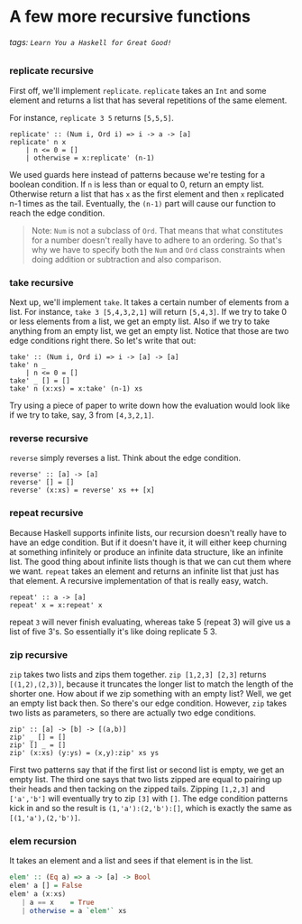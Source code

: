 # A few more recursive functions
###### tags: `Learn You a Haskell for Great Good!`

### replicate recursive
First off, we'll implement `replicate`. `replicate` takes an `Int` and some element and returns a list that has several repetitions of the same element.

For instance, `replicate 3 5` returns `[5,5,5]`.
```haskell=
replicate' :: (Num i, Ord i) => i -> a -> [a]
replicate' n x
    | n <= 0 = []
    | otherwise = x:replicate' (n-1) 
```

We used guards here instead of patterns because we're testing for a boolean condition. If `n` is less than or equal to 0, return an empty list. Otherwise return a list that has `x` as the first element and then `x` replicated n-1 times as the tail. Eventually, the `(n-1)` part will cause our function to reach the edge condition.

> Note: `Num` is not a subclass of `Ord`. That means that what constitutes for a number doesn't really have to adhere to an ordering. So that's why we have to specify both the `Num` and `Ord` class constraints when doing addition or subtraction and also comparison.

### take recursive
Next up, we'll implement `take`. It takes a certain number of elements from a list. For instance, `take 3 [5,4,3,2,1]` will return `[5,4,3]`. If we try to take 0 or less elements from a list, we get an empty list. Also if we try to take anything from an empty list, we get an empty list. Notice that those are two edge conditions right there. So let's write that out:

```haskell=
take' :: (Num i, Ord i) => i -> [a] -> [a]
take' n _
    | n <= 0 = []
take' _ [] = []
take' n (x:xs) = x:take' (n-1) xs
```
Try using a piece of paper to write down how the evaluation would look like if we try to take, say, 3 from `[4,3,2,1]`.

### reverse recursive
`reverse` simply reverses a list. Think about the edge condition. 
```haskell=
reverse' :: [a] -> [a]  
reverse' [] = []  
reverse' (x:xs) = reverse' xs ++ [x]
```

### repeat recursive
Because Haskell supports infinite lists, our recursion doesn't really have to have an edge condition. But if it doesn't have it, it will either keep churning at something infinitely or produce an infinite data structure, like an infinite list. The good thing about infinite lists though is that we can cut them where we want. `repeat` takes an element and returns an infinite list that just has that element. A recursive implementation of that is really easy, watch.
```haskell=
repeat' :: a -> [a]  
repeat' x = x:repeat' x  
```
repeat `3` will never finish evaluating, whereas take 5 (repeat 3) will give us a list of five 3's. So essentially it's like doing replicate 5 3.

### zip recursive
`zip` takes two lists and zips them together. `zip [1,2,3] [2,3]` returns `[(1,2),(2,3)]`, because it truncates the longer list to match the length of the shorter one. How about if we zip something with an empty list? Well, we get an empty list back then. So there's our edge condition. However, `zip` takes two lists as parameters, so there are actually two edge conditions.

```haskell=
zip' :: [a] -> [b] -> [(a,b)]  
zip' _ [] = []  
zip' [] _ = []  
zip' (x:xs) (y:ys) = (x,y):zip' xs ys  
```

First two patterns say that if the first list or second list is empty, we get an empty list. The third one says that two lists zipped are equal to pairing up their heads and then tacking on the zipped tails. Zipping `[1,2,3]` and `['a','b']` will eventually try to zip `[3]` with `[]`. The edge condition patterns kick in and so the result is `(1,'a'):(2,'b'):[]`, which is exactly the same as `[(1,'a'),(2,'b')]`.

### elem recursion
 It takes an element and a list and sees if that element is in the list.
 ```haskell
 elem' :: (Eq a) => a -> [a] -> Bool  
elem' a [] = False  
elem' a (x:xs)  
    | a == x    = True  
    | otherwise = a `elem'` xs  
 ```